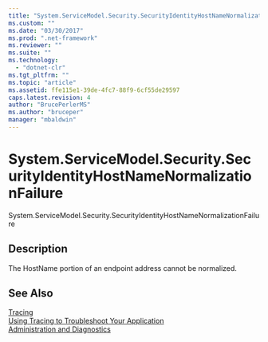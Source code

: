 ```yaml
---
title: "System.ServiceModel.Security.SecurityIdentityHostNameNormalizationFailure"
ms.custom: ""
ms.date: "03/30/2017"
ms.prod: ".net-framework"
ms.reviewer: ""
ms.suite: ""
ms.technology: 
  - "dotnet-clr"
ms.tgt_pltfrm: ""
ms.topic: "article"
ms.assetid: ffe115e1-39de-4fc7-88f9-6cf55de29597
caps.latest.revision: 4
author: "BrucePerlerMS"
ms.author: "bruceper"
manager: "mbaldwin"
---
```

# System.ServiceModel.Security.SecurityIdentityHostNameNormalizationFailure
System.ServiceModel.Security.SecurityIdentityHostNameNormalizationFailure  
  
## Description  
 The HostName portion of an endpoint address cannot be normalized.  
  
## See Also  
 [Tracing](../../../../../docs/framework/wcf/diagnostics/tracing/index.md)   
 [Using Tracing to Troubleshoot Your Application](../../../../../docs/framework/wcf/diagnostics/tracing/using-tracing-to-troubleshoot-your-application.md)   
 [Administration and Diagnostics](../../../../../docs/framework/wcf/diagnostics/index.md)
